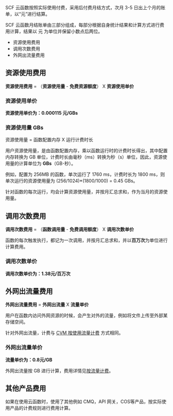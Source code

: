 SCF 云函数按照实际使用付费，采用后付费月结方式，次月 3-5 日出上个月的账单，以“元”进行结算。

SCF 云函数月结账单由三部分组成，每部分根据自身统计结果和计算方式进行费用计算，结果以 元 为单位并保留小数点后两位。

* 资源使用费用 
* 调用次数费用
* 外网出流量费用

## 资源使用费用

**资源使用费用** = （**资源使用量** - **免费资源额度**） X **资源使用单价**

### 资源使用单价

**资源使用单价为：0.000115 元/GBs**

### 资源使用量 GBs

资源使用量 = 函数配置内存 X 运行计费时长

用户资源使用量，是由函数配置内存，乘以函数运行时的计费时长得出，其中配置内存转换为 GB 单位，计费时长由毫秒（ms）转换为秒（s）单位，因此，资源使用量的计算单位为 **GBs**（GB-秒）。

例如，配置为 256MB 的函数，单次运行了 1760 ms，计费时长为 1800 ms，则单次运行的资源使用量为 (256/1024)*(1800/1000) = 0.45 GBs。

针对函数的每次运行，均会计算资源使用量，并按月汇总求和，作为当月的资源使用量。

## 调用次数费用

**调用次数费用** = （**函数调用量** - **免费调用额度**） X **调用次数单价**

函数的每次触发执行，都记为一次调用，并按月汇总求和，并以**百万次**为单位进行计算费用。

### 调用次数单价

**调用次数单价为：1.38元/百万次**


## 外网出流量费用

**外网出流量费用** = **外网出流量** X **流量单价**

用户在函数内访问外网资源的时候，会产生对外的流量，例如将文件上传至外部某存储空间。

针对外网出流量，计费与 [CVM 按使用流量计费](http://tcecqpoc.fsphere.cn/document/product/213/10578#.E6.8C.89.E4.BD.BF.E7.94.A8.E6.B5.81.E9.87.8F.E8.AE.A1.E8.B4.B9) 方式相同。

### 外网出流量单价

**流量单价为：0.8元/GB**

外网出流量按 GB 进行计算，费用详情见[按流量计费](http://tcecqpoc.fsphere.cn/document/product/213/10579#.E6.8C.89.E6.B5.81.E9.87.8F.E8.AE.A1.E8.B4.B9)。


## 其他产品费用

如果在使用云函数时，使用了其他例如 CMQ，API 网关，COS等产品，按实际使用产品的计费规则进行费用计算。